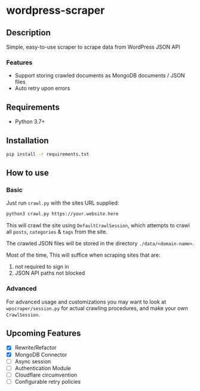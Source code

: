 # wordpress-scraper

## Description

Simple, easy-to-use scraper to scrape data from WordPress JSON API

### Features
- Support storing crawled documents as MongoDB documents / JSON files
- Auto retry upon errors

## Requirements

 - Python 3.7+

## Installation

```bash
pip install -r requirements.txt
```

## How to use

### Basic

Just run `crawl.py` with the sites URL supplied:

```bash
python3 crawl.py https://your.website.here
```

This will crawl the site using `DefaultCrawlSession`, which attempts to crawl all `posts`, `categories` & `tags` from the site.

The crawled JSON files will be stored in the directory `./data/<domain-name>`.

Most of the time, This will suffice when scraping sites that are:
1. not required to sign in 
2. JSON API paths not blocked


### Advanced
For advanced usage and customizations you may want to look at `wpscraper/session.py` for actual crawling procedures, and make your own `CrawlSession`.

## Upcoming Features

- [x] Rewrite/Refactor
- [x] MongoDB Connector
- [ ] Async session
- [ ] Authentication Module
- [ ] Cloudflare circumvention
- [ ] Configurable retry policies

